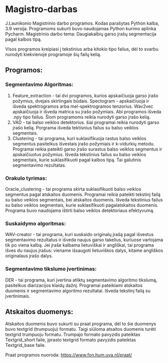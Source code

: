 # Magistro-darbas
J.Launikonio Magistrinio darbo programos. Kodas parašytas Python kalba, 3.9 versija. Programoms sukurti buvo naudojamas Python kurimo aplinka Pycharm.
Magistrinio darbo tema: Daugiakalbių garso įrašų segmentacija pagal kalbos tipą.

Visos programos kreipiasi į tekstinius arba kitokio tipo failus, dėl to svarbu nurodyti kiekvienoje programoje šių failų kelią.

##  Programos:
### Segmentavimo Algoritmas:
1. Feature_extraction - tai dvi programos, kurios apskaičiuoja garso įrašo požymius, dvejais skirtingais būdais. Spectogram - apskaičiuoja ir išveda spektrogramos arba mel-spektrogramos tenzorius. Wav2vec apskaičiuoja ir išveda matrica su įrašo požymiais. Abi programos išveda .npy tipo failus. Šiom programoms reikia nurodyti garso įrašo kelią.
2. VAD - tai balso veiklos detektorius. šiai programai reikia nurodyti garso įrašo kelią. Porgrama išveda tektisnius failus su balso veiklos segmentais.
3. Clustering - tai programa, kuri suklasifikuoja rastus balso veiklos segmentus pasitelkus išvestais įrašo požymiais ir k-vidurkių metodu. Programai reikia pateikti garso įrašo surastus balso veiklos segmentus ir apskaičiuotus požymius. Išveda tekstinius failus su balso veiklos segmentais, kurie suklasifikuoti pagal kalbos tipą. Tai galutinis segmentavimo rezultatas.
### Orakulo tyrimas:
Oracle_clustering - tai programa skirta suklasifikuoti balso veiklos segmentus pagal atskaitos duomenis. Programai reikia pateikti tekstinį failą su balso veiklos segmentais, bei atskaitos duomenis. Išveda  tekstinius failus su balso veiklos segmentais, kurie suklasifikuoti pagalatskaitos duomenis. Programa buvo naudojama ištirti balso veiklos detektoriaus efektyvumą.
### Suskaidymo algoritmas:
WAV-creator - tai programa, kuri suskaido originalų įrašą pagal išvestus segmentavimo rezultatus ir išveda naujus garso takelius, kuriuose vartojama tik po viena kalbą. Jei įraše kalbama lietuviškai ir angliškai, tai programa išves du naujus įrašus: viename išsaugoti lietuviškos dalys, kitame angliškos originalaus įrašo dalys.
### Segmentavimo tikslumo įvertinimas:
DER - tai programa, kuri įvertina atliktų segmentavimo algoritmo tikslumą, pasitelkus diarizacijos klaidų dažnį. Programai pateikiami atskaitos duomenis ir segmentavimo algoritmo rezultatai. Išveda tekstinį failą su įvertinimais.

##  Atskaitos duomenys:
Atskaitos duomenis buvo sukurti su praat programa, dėl to šie duomenys buvo textgrid (trumpuoju) formatu. Taigi siūloma atsaitos duomenis turėti textgrid trumpuoju formatu. Trumpajo formato pavyzdis pateiktas Textgrid_short faile, įprasto textgrid formato pavyzdis pateiktas Textgrid_base faile.

Praat programos nuoroda: https://www.fon.hum.uva.nl/praat/
